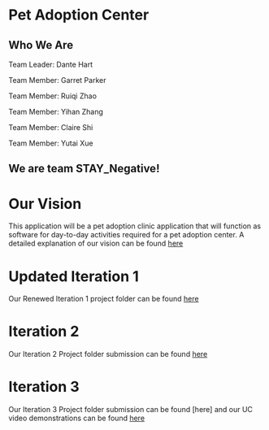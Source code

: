 # Pet Adoption Center
## Who We Are
Team Leader: Dante Hart

Team Member: Garret Parker

Team Member: Ruiqi Zhao

Team Member: Yihan Zhang

Team Member: Claire Shi

Team Member: Yutai Xue
## We are team STAY_Negative! 

# Our Vision
This application will be a pet adoption clinic application that will function as software for day-to-day activities required for a pet adoption center. A detailed explanation of our vision can be found [here](https://github.com/KillerRaptor247/STAY_Negative/blob/main/Iteration1_2/%5BProject%20Vision%20Re-Edit%5D.pdf)

# Updated Iteration 1
Our Renewed Iteration 1 project folder can be found [here](https://github.com/KillerRaptor247/STAY_Negative/tree/main/Iteration1_2)

# Iteration 2
Our Iteration 2 Project folder submission can be found [here](https://github.com/KillerRaptor247/STAY_Negative/tree/main/Iteration%202)

# Iteration 3
Our Iteration 3 Project folder submission can be found [here] and our UC video demonstrations can be found [here](https://github.com/KillerRaptor247/STAY_Negative/tree/main/Iteration%203/Videos)
